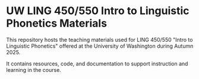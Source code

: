 # UW LING 450/550 Intro to Linguistic Phonetics Materials


This repository hosts the teaching materials used for LING 450/550 "Intro to Linguistic Phonetics" offered at the University of Washington during Autumn 2025.

It contains resources, code, and documentation to support instruction and learning in the course.
